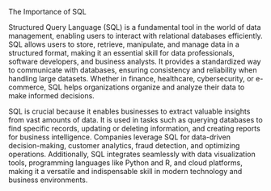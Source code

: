 The Importance of SQL

Structured Query Language (SQL) is a fundamental tool in the world of data management, enabling users to interact with relational databases efficiently. SQL allows users to store, retrieve, manipulate, and manage data in a structured format, making it an essential skill for data professionals, software developers, and business analysts. It provides a standardized way to communicate with databases, ensuring consistency and reliability when handling large datasets. Whether in finance, healthcare, cybersecurity, or e-commerce, SQL helps organizations organize and analyze their data to make informed decisions.

SQL is crucial because it enables businesses to extract valuable insights from vast amounts of data. It is used in tasks such as querying databases to find specific records, updating or deleting information, and creating reports for business intelligence. Companies leverage SQL for data-driven decision-making, customer analytics, fraud detection, and optimizing operations. Additionally, SQL integrates seamlessly with data visualization tools, programming languages like Python and R, and cloud platforms, making it a versatile and indispensable skill in modern technology and business environments.
